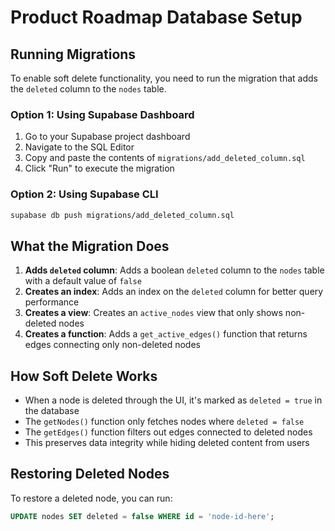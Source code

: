 # Product Roadmap Database Setup

## Running Migrations

To enable soft delete functionality, you need to run the migration that adds the `deleted` column to the `nodes` table.

### Option 1: Using Supabase Dashboard

1. Go to your Supabase project dashboard
2. Navigate to the SQL Editor
3. Copy and paste the contents of `migrations/add_deleted_column.sql`
4. Click "Run" to execute the migration

### Option 2: Using Supabase CLI

```bash
supabase db push migrations/add_deleted_column.sql
```

## What the Migration Does

1. **Adds `deleted` column**: Adds a boolean `deleted` column to the `nodes` table with a default value of `false`
2. **Creates an index**: Adds an index on the `deleted` column for better query performance
3. **Creates a view**: Creates an `active_nodes` view that only shows non-deleted nodes
4. **Creates a function**: Adds a `get_active_edges()` function that returns edges connecting only non-deleted nodes

## How Soft Delete Works

- When a node is deleted through the UI, it's marked as `deleted = true` in the database
- The `getNodes()` function only fetches nodes where `deleted = false`
- The `getEdges()` function filters out edges connected to deleted nodes
- This preserves data integrity while hiding deleted content from users

## Restoring Deleted Nodes

To restore a deleted node, you can run:

```sql
UPDATE nodes SET deleted = false WHERE id = 'node-id-here';
```
